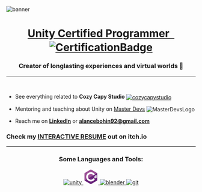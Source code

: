 
![banner](https://github.com/AlanCebohin/AlanCebohin/assets/19630708/e7ace308-f12f-4698-8198-da68f0a985ce)


<h1 align="center"><a href="https://credly.com/badges/fccec8ed-4a73-4fff-8658-28bbd57c9068/" target="_blank"> Unity Certified Programmer &nbsp <img src="https://certiport.pearsonvue.com/Certifications/Unity/Certified-User/Badging/certified-user.png" alt="CertificationBadge" style="height:65px; height:65px" align="center" /></a> </h1>
<h3 align="center">Creator of longlasting experiences and virtual worlds 👾</h3>
<hr>
<br>


- See everything related to <b>Cozy Capy Studio</b> <a href="https://www.youtube.com/c/cozycapystudio" target="blank"><img align="center" src="https://raw.githubusercontent.com/rahuldkjain/github-profile-readme-generator/master/src/images/icons/Social/youtube.svg" alt="cozycapystudio" height="30" width="40" /></a>
- Mentoring and teaching about Unity on <a href="https://masterdevs.es/">Master Devs</a>  <img alt="MasterDevsLogo" width="40" src="https://www.masterdevs.es/wp-content/uploads/2021/11/LogoMasterDevs64x64.jpg.webp" align="center" />

- Reach me on  <a href="https://www.linkedin.com/in/alancebohin/">**LinkedIn**</a> or <a href="mailto:alancebohin92@gmail.com">**alancebohin92@gmail.com**</a>

<h3 align="left">Check my <a href="https://alancebohin.itch.io/cv">INTERACTIVE RESUME</a> out on itch.io</h3>

<hr>
<h3 align="center">Some Languages and Tools:</h3>
<p align="center"> <a href="https://unity.com/" target="_blank" rel="noreferrer"> <img src="https://www.vectorlogo.zone/logos/unity3d/unity3d-icon.svg" alt="unity" width="40" height="40"/> </a> <a href="https://www.w3schools.com/cs/" target="_blank" rel="noreferrer"> <img src="https://raw.githubusercontent.com/devicons/devicon/master/icons/csharp/csharp-original.svg" alt="csharp" width="40" height="40"/> </a> <a href="https://www.blender.org/" target="_blank" rel="noreferrer"> <img src="https://download.blender.org/branding/community/blender_community_badge_white.svg" alt="blender" width="40" height="40"/> </a> <a href="https://git-scm.com/" target="_blank" rel="noreferrer"> <img src="https://www.vectorlogo.zone/logos/git-scm/git-scm-icon.svg" alt="git" width="40" height="40"/> </a> </p>
